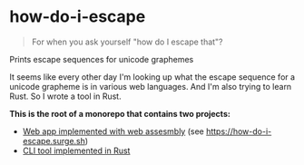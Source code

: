 # how-do-i-escape

> For when you ask yourself "how do I escape that"?

Prints escape sequences for unicode graphemes

It seems like every other day I'm looking up what the escape sequence for a
unicode grapheme is in various web languages. And I'm also trying to learn Rust.
So I wrote a tool in Rust.

**This is the root of a monorepo that contains two projects:**

- [Web app implemented with web assesmbly](./how_do_i_escape_web/README.md) (see https://how-do-i-escape.surge.sh)
- [CLI tool implemented in Rust](./how_do_i_escape_cli/README.md)
